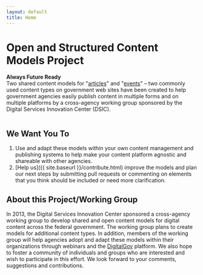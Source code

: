 ```yaml
---
layout: default
title: Home
---
```

# Open and Structured Content Models Project
<div class="hpfeature">
<p>
	<strong>Always Future Ready</strong><br />
	Two shared content models for "<a href="{{ site.baseurl }}/models/article-model.html">articles</a>" and 
	"<a href="{{ site.baseurl }}/models/event-model.html">events</a>" &ndash; two commonly used content types on government
	 web sites have been created to help government agencies easily publish content in multiple forms and on 
	 multiple platforms by a cross-agency working group sponsored by the Digital Services Innovation 
	 Center (DSIC).
</p>
 <img alt="" src="{{ site.baseurl }}/images/hpfeature.jpg" />
</div>

## We Want You To

1. Use and adapt these models within your own content management and publishing systems to help make your content platform agnostic and shareable with other agencies. 
2. [Help us]({{ site.baseurl }}/contribute.html) improve the models and plan our next steps by submitting pull requests or commenting on elements that you think should be included or need more clarification.

## About this Project/Working Group
In 2013, the Digital Services Innovation Center sponsored a cross-agency working group to develop 
shared and open content models for digital content across the federal government.
The working group plans to create models for additional content types. In addition, members of the 
working group will help agencies adopt and adapt these models within their organizations through 
webinars and the [DigitalGov](http://www.digitalgov.gov) platform. We also hope to foster a community of individuals and groups who 
are interested and wish to participate in this effort. We look forward to your comments, suggestions and 
contributions.